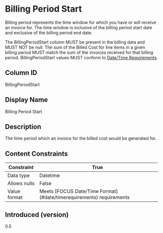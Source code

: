 # Billing Period Start

Billing period represents the time window for which you have or will receive an invoice for. The time window is inclusive of the billing period start date and exclusive of the billing period end date. 

The BillingPeriodStart column MUST be present in the billing data and MUST NOT be null. The sum of the Billed Cost for line items in a given billing period MUST match the sum of the invoices received for that billing period. BillingPeriodStart values MUST conform to [Date/Time Requirements](#date/timerequirements).

## Column ID

BillingPeriodStart

## Display Name

Billing Period Start

## Description

The time period which an invoice for the billed cost would be generated for. 

## Content Constraints

| Constraint   | True                                                                 |
|--------------|----------------------------------------------------------------------|
| Data type    | Datetime                                                             |
| Allows nulls | False                                                                |
| Value format | Meets [FOCUS Date/Time Format] (#date/timerequirements) requirements |

## Introduced (version)

0.5
